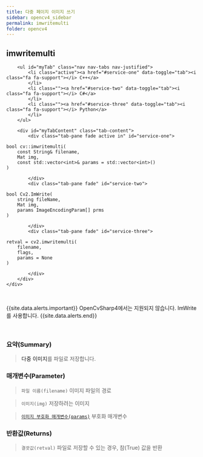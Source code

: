 ```yaml
---
title: 다중 페이지 이미지 쓰기
sidebar: opencv4_sidebar
permalink: imwritemulti
folder: opencv4
---
```


<div class="row">
    <div class="col-lg-12">
        <h2 class="page-header">imwritemulti</h2>
    </div>
    <div class="col-lg-12">

        <ul id="myTab" class="nav nav-tabs nav-justified">
            <li class="active"><a href="#service-one" data-toggle="tab"><i class="fa fa-support"></i> C++</a>
            </li>
            <li class=""><a href="#service-two" data-toggle="tab"><i class="fa fa-support"></i> C#</a>
            </li>
            <li class=""><a href="#service-three" data-toggle="tab"><i class="fa fa-support"></i> Python</a>
            </li>
        </ul>

        <div id="myTabContent" class="tab-content">
            <div class="tab-pane fade active in" id="service-one">
<pre class="prettyprint"><code class="language-cpp">bool cv::imwritemulti(
    const String& filename,
    Mat img,
    const std::vector&lt;int&gt;& params = std::vector&lt;int&gt;() 
)</code></pre>
            </div>
            <div class="tab-pane fade" id="service-two">
<pre class="prettyprint"><code class="language-cs">bool Cv2.ImWrite(
    string fileName,
    Mat img,
    params ImageEncodingParam[] prms
)</code></pre>
            </div>
            <div class="tab-pane fade" id="service-three">
<pre class="prettyprint"><code class="language-py">retval = cv2.imwritemulti(
    filename,
    flags,
    params = None
)</code></pre>
            </div>
        </div>
    </div>
</div>

<br>

{{site.data.alerts.important}}
OpenCvSharp4에서는 지원되지 않습니다. ImWrite를 사용합니다.
{{site.data.alerts.end}}

<br>

### 요약(Summary)

> <a data-toggle="tooltip" data-original-title="{{site.data.glossary.TIFF}}">다중 이미지</a>를 파일로 저장합니다.

### 매개변수(Parameter)

> `파일 이름(filename)` 이미지 파일의 경로

> `이미지(img)` 저장하려는 이미지

> [`이미지 부호화 매개변수(params)`](imageEncodingParam) 부호화 매개변수

### 반환값(Returns)

> `결괏값(retval)` 파일로 저장할 수 있는 경우, 참(True) 값을 반환